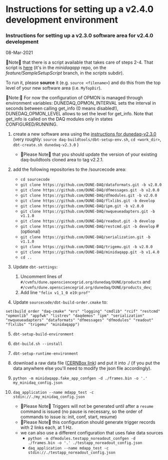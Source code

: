 # Instructions for setting up a v2.4.0 development environment
### Instructions for setting up a v2.3.0 software area for v2.4.0 development
08-Mar-2021

&#x1F53A;Note&#x1F53A; that there is a script available that takes care of steps 2-4.  That script is [here](https://raw.githubusercontent.com/DUNE-DAQ/minidaqapp/feature/SampleSetupScript/scripts/setup_mdapp_env_for_2.4.sh) (it's in the _minidaqapp_ repo, on the _feature/SampleSetupScript_ branch, in the _scripts_ subdir). 

To run it, please **source** it (e.g. `source <filename>`) and do this from the top level of your new software area (i.e. `MyTopDir`).

&#x1F53A;Note:&#x1F53A; For now the configuration of OPMON is managed through environment variables: DUNEDAQ_OPMON_INTERVAL sets the interval in seconds between calling get_info (0 means disabled!), DUNEDAQ_OPMON_LEVEL allows to set the level for get_info. Note that get_info is called on the DAQ modules only in states CONFIGURED/RUNNING.



1. create a new software area using the [instructions for dunedaq-v2.3.0](https://github.com/DUNE-DAQ/appfwk/wiki/Compiling-and-running-under-v2.3.0) (very roughly: `source daq-buildtools/dbt-setup-env.sh`, `cd <work_dir>`, `dbt-create.sh dunedaq-v2.3.0`  )
    * &#x1F53A;Please Note&#x1F53A; that you should update the version of your existing daq-buildtools cloned area to tag v2.2.1.


1. add the following repositories to the /sourcecode area:
    * `cd sourcecode`
    * `git clone https://github.com/DUNE-DAQ/dataformats.git -b v2.0.0`
    * `git clone https://github.com/DUNE-DAQ/dfmessages.git -b v2.0.0`
    * `git clone https://github.com/DUNE-DAQ/dfmodules.git -b v2.0.0`
    * `git clone https://github.com/DUNE-DAQ/flxlibs.git -b develop`
    * `git clone https://github.com/DUNE-DAQ/ipm.git -b v2.0.0`
    * `git clone https://github.com/DUNE-DAQ/nwqueueadapters.git -b v1.1.0`
    * `git clone https://github.com/DUNE-DAQ/readout.git -b develop`
    * `git clone https://github.com/DUNE-DAQ/restcmd.git -b develop` # (optional)
    * `git clone https://github.com/DUNE-DAQ/serialization.git -b v1.1.0`
    * `git clone https://github.com/DUNE-DAQ/trigemu.git -b v2.0.0`
    * `git clone https://github.com/DUNE-DAQ/minidaqapp.git -b v1.4.0`
    * `cd ..`


1. Update `dbt-settings`:
    1. Uncomment lines of `#/cvmfs/dune.opensciencegrid.org/dunedaq/DUNE/products` and `#/cvmfs/dune.opensciencegrid.org/dunedaq/DUNE/products_dev`;
    1. Add line `"felix v1_1_0 e19:prof"`


1. Update `sourcecode/dbt-build-order.cmake` to:
```
set(build_order "daq-cmake" "ers" "logging" "cmdlib" "rcif" "restcmd" "opmonlib" "appfwk" "listrev" "daqdemos" "ipm" "serialization" "nwqueueadapters" "dataformats" "dfmessages" "dfmodules" "readout" "flxlibs" "trigemu" "minidaqapp")
```


5. `dbt-setup-build-environment`


1. `dbt-build.sh --install`


1. `dbt-setup-runtime-environment`


1. download a raw data file ([CERNBox link](https://cernbox.cern.ch/index.php/s/VAqNtn7bwuQtff3/download)) and put it into ./ (if you put the data anywhere else you'll need to modify the json file accordingly).


1. `python -m minidaqapp.fake_app_confgen -d ./frames.bin -o '.' my_minidaq_config.json`


1. `daq_application --name mdapp_test -c stdin://./my_minidaq_config.json`
    * &#x1F538;Please Note&#x1F538; Triggers will not be generated until after a `resume` command is issued (no pause is necessary, so the order of commands to issue is: init, conf, start, resume)
    * &#x1F538;Please Note&#x1F538; this configuration should generate trigger records with 2 links each, at 1 Hz.
    * we can also use a different configuration that uses fake data sources
        * `python -m dfmodules.testapp_noreadout_confgen -d ./frames.bin -o '.' ./testapp_noreadout_config.json`
        * `daq_application --name mdapp_test -c stdin://./testapp_noreadout_config.json`


<!--


1. add the following repositories to the /sourcecode area:
    * `cd sourcecode`
    * `git clone https://github.com/DUNE-DAQ/daq-cmake.git -b v1.3.1`
    * `git clone https://github.com/DUNE-DAQ/ers.git -b v1.1.0`
    * `git clone https://github.com/DUNE-DAQ/logging.git -b v1.0.0`
    * `git clone https://github.com/DUNE-DAQ/cmdlib.git -b v1.1.1`
    * `git clone https://github.com/DUNE-DAQ/rcif.git -b v1.0.1`
    * `git clone https://github.com/DUNE-DAQ/appfwk.git -b v2.2.0`
    * `git clone https://github.com/DUNE-DAQ/listrev.git -b v2.1.1` #(optional)
    * `git clone https://github.com/DUNE-DAQ/dataformats.git -b develop`
    * `git clone https://github.com/DUNE-DAQ/dfmessages.git -b develop`
    * `git clone https://github.com/DUNE-DAQ/dfmodules.git -b develop`
    * `git clone https://github.com/DUNE-DAQ/flxlibs.git -b develop`
    * `git clone https://github.com/DUNE-DAQ/ipm.git -b develop`
    * `git clone https://github.com/DUNE-DAQ/nwqueueadapters.git -b develop`
    * `git clone https://github.com/DUNE-DAQ/opmonlib.git -b v1.0.0`
    * `git clone https://github.com/DUNE-DAQ/readout.git -b develop`
    * `git clone https://github.com/DUNE-DAQ/restcmd.git -b develop` # (optional)
    * `git clone https://github.com/DUNE-DAQ/serialization.git -b develop`
    * `git clone https://github.com/DUNE-DAQ/trigemu.git -b develop`
    * `git clone https://github.com/DUNE-DAQ/minidaqapp.git -b develop`
    * `cd ..`


1. Update `dbt-settings`:
    1. Uncomment `products` and `products_dev` lines
    1. Replace zmq line with `"zmq v4_3_1c e19:prof"`
    1. Add line `"cppzmq v4_3_0 e19:prof"`
    1. Add line `"msgpack_c v3_3_0 e19:prof"`
    1. Add line `"felix v1_1_0 e19:prof"`


1. Update `sourcecode/dbt-build-order.cmake` to:
```
set(build_order "daq-cmake" "ers" "logging" "cmdlib" "rcif" "restcmd" "opmonlib" "appfwk" "listrev" "daqdemos" "ipm" "serialization" "nwqueueadapters" "dataformats" "dfmessages" "dfmodules" "readout" "flxlibs" "trigemu" "minidaqapp")
```


5. Update the version of `moo` in your environment
    1. `dbt-setup-build-environment`
    1. `pip uninstall moo && pip install https://github.com/brettviren/moo/archive/0.5.5.tar.gz`
        * This will prompt you to confirm that you really want to do this, so you need to reply "y"...


1. `dbt-setup-build-environment`


1. `dbt-build.sh --install`


1. `dbt-setup-runtime-environment`


1. download a raw data file ([CERNBox link](https://cernbox.cern.ch/index.php/s/VAqNtn7bwuQtff3/download)) and put it into ./ (if you put the data anywhere else you'll need to modify the json file accordingly).


1. `python -m minidaqapp.fake_app_confgen -d ./frames.bin -o '.' my_minidaq_config.json`


1. `daq_application --name mdapp_test -c stdin://./my_minidaq_config.json`
    * &#x1F538;Please Note&#x1F538; Triggers will not be generated until after a `resume` command is issued (no pause is necessary, so the order of commands to issue is: init, conf, start, resume)
    * &#x1F538;Please Note&#x1F538; this configuration should generate trigger records with 2 links each, at 1 Hz.
    * we can also use a different configuration that uses fake data sources
        * `python -m dfmodules.testapp_noreadout_confgen -d ./frames.bin -o '.' ./testapp_noreadout_config.json`
        * `daq_application --name mdapp_test -c stdin://./testapp_noreadout_config.json`
-->

<!--
### Draft instructions for setting up a v2.3.0 software area for v2.4.0 development



1. create a new software area using the [instructions for dunedaq-v2.3.0](https://github.com/DUNE-DAQ/appfwk/wiki/Compiling-and-running-under-v2.3.0) (very roughly: `source daq-buildtools/dbt-setup-env.sh`, `cd <work_dir>`, `dbt-create.sh dunedaq-v2.3.0`  )
    * &#x1F53A;Please Note&#x1F53A; that you should update the version of your existing daq-buildtools cloned area to tag v2.2.1.


1. add the following repositories to the /sourcecode area:
    * `cd sourcecode`
    * `git clone https://github.com/DUNE-DAQ/dataformats.git -b develop`
    * `git clone https://github.com/DUNE-DAQ/dfmessages.git -b develop`
    * `git clone https://github.com/DUNE-DAQ/dfmodules.git -b develop`
    * `git clone https://github.com/DUNE-DAQ/flxlibs.git -b develop`
    * `git clone https://github.com/DUNE-DAQ/ipm.git -b develop`
    * `git clone https://github.com/DUNE-DAQ/nwqueueadapters.git -b develop`
    * `git clone https://github.com/DUNE-DAQ/readout.git -b develop`
    * `git clone https://github.com/DUNE-DAQ/restcmd.git -b develop` # (optional)
    * `git clone https://github.com/DUNE-DAQ/serialization.git -b develop`
    * `git clone https://github.com/DUNE-DAQ/trigemu.git -b develop`
    * `git clone https://github.com/DUNE-DAQ/minidaqapp.git -b develop`
    * `cd ..`


1. Update `dbt-settings`:
    1. Uncomment lines of `#/cvmfs/dune.opensciencegrid.org/dunedaq/DUNE/products` and `#/cvmfs/dune.opensciencegrid.org/dunedaq/DUNE/products_dev`;
    1. Add line `"felix v1_1_0 e19:prof"`


1. Update `sourcecode/dbt-build-order.cmake` to:
```
set(build_order "daq-cmake" "ers" "logging" "cmdlib" "rcif" "restcmd" "opmonlib" "appfwk" "listrev" "daqdemos" "ipm" "serialization" "nwqueueadapters" "dataformats" "dfmessages" "dfmodules" "readout" "flxlibs" "trigemu" "minidaqapp")
```


1. `dbt-setup-build-environment`


1. `dbt-build.sh --install`


1. `dbt-setup-runtime-environment`


1. continue as described above...

-->

<!-- 



1. If you wish to change rate in the course of a run, this is best done using the REST command interface for command distribution. To do this you should have built the restcmd package, together with the rest of the software.
    * Open 2 terminals (let's assume on the same host); 
    * In one terminal run: `daq_application -c rest://localhost:12345`;
    * In the other terminal run: `send-restcmd.py --interactive --file ./minidaq-app-fake-readout.json`;
    * give the run control commands in the second terminal and start the run;
    * Ctrl-c the python application, change the trigger rate using the instructions of the next section.
    * run again: `send-restcmd.py --interactive --file ./minidaq-app-fake-readout.json`;
    * send the *pause* and then the *resume* commands.

### Suggestions for modifying the configuration

The configuration jsonnet file has been prepared in a way that it allows to easily change the parameters that users will want to change often. Those are: the run number, the number of data links, the trigger rate, the downscaling in clock frequency (to run on slow/shared hosts).

In order to generate a new configuration file you can issue this command, from your work area:

`moo -M ./install/minidaqapp/share/schema/minidaqapp -A TRIGGER_RATE_HZ=1.0 -A RUN_NUMBER=333 -A NUMBER_OF_DATA_PRODUCERS=2 -A DATA_RATE_SLOWDOWN_FACTOR=10 compile minidaq-app-fake-readout.jsonnet > minidaq-app-fake-readout.json`

### Steps to enable and view ERS and TRACE debug messages 

In the code, we have added ERS and TRACE statements to provide additional debugging information beyond what is output with ERS_LOG and ERS_INFO.  

To enable ERS debug messages, use `export TDAQ_ERS_DEBUG_LEVEL=N` to display messages up to and including N.  These messages are printed to the console.

Here are suggested steps for enabling TRACE debug statements:

* `export TRACE_FILE=<MyTopDir>/log/<MyUserName>_dunedaq.trace`
    * for example, `export TRACE_FILE=/afs/cern.ch/work/b/biery/public/dunedaq/current/log/biery_dunedaq.trace`

* run the application using the `daq_application` command above
    * this populates the list of already-enabled TRACE levels so that you can view them in the next step

* run `tlvls`
    * this command outputs a list of all the TRACE names that are currently known, and which levels are enabled for each name

* enable levels with `tonM -n <TRACE NAME> <level>`
    * for example, `tonM -n DataWriter DEBUG+17`

* re-run `tlvls` to confirm that the expected level is now set

* re-run the application

* view the TRACE messages using `tshow | tdelta -ct 1 | more`
    * note that the messages are displayed in reverse time order

A couple of additional notes:

* For user-defined TRACE debug messages, the "level" that is displayed in the 7th column of the `tshow` output is relative to TLVL_DEBUG.  If we use the TLVL_DEBUG offset when specifying levels in our code, then it should be easy to translate between what we see in the code and what we see from `tshow`.  Otherwise, please be aware of the offset.  And, of course, when we look at the enabled levels with `tlvls`, we will need to remember to take into account the offset (which appears to be 8).

* There are many other TRACE 'commands' that allow you to enable and disable messages.  For example,
    * `tonMg <level>` enables the specified level for *all* TRACE names (the "g" means global in this context)
    * `toffM -n <TRACE NAME> <level>` disables the specified level for the specified TRACE name
    * `toffMg <level>` disables the specified level for *all* TRACE names
    * `tlvlM -n <TRACE name> <mask>` enables all of the levels specified in the bitmask

### Instructions to use the `hdf5_dump.py` tool
Install the h5py python module on your local machine, `sudo pip3 install h5py`, or in your _dunedaq_ development environment, `setup_build_environment; pip3 install h5py`.

The tool can be used to parse both TriggerRecordHeaders and FragmentHeaders. There is also a sample HDF5 output file in the `dfmodules/scripts` repository.
To run the script:

* For TriggerRecordHeaders:  `python3 hdf5_dump.py -f sample.hdf5 -TRH`

* For FragmentHeaders:  `python3 hdf5_dump.py -f sample.hdf5 -H`(dbt-pyvenv) [biery@mu2edaq13 minidaqapp.wiki]$ 
-->
